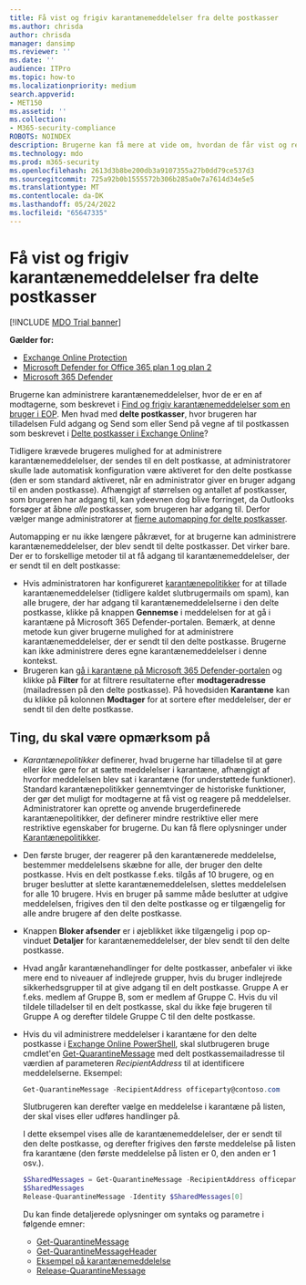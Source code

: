 ```yaml
---
title: Få vist og frigiv karantænemeddelelser fra delte postkasser
ms.author: chrisda
author: chrisda
manager: dansimp
ms.reviewer: ''
ms.date: ''
audience: ITPro
ms.topic: how-to
ms.localizationpriority: medium
search.appverid:
- MET150
ms.assetid: ''
ms.collection:
- M365-security-compliance
ROBOTS: NOINDEX
description: Brugerne kan få mere at vide om, hvordan de får vist og reagerer på meddelelser i karantæne, der er sendt til delte postkasser, som de har tilladelse til.
ms.technology: mdo
ms.prod: m365-security
ms.openlocfilehash: 2613d3b8be200db3a9107355a27b0dd79ce537d3
ms.sourcegitcommit: 725a92b0b1555572b306b285a0e7a7614d34e5e5
ms.translationtype: MT
ms.contentlocale: da-DK
ms.lasthandoff: 05/24/2022
ms.locfileid: "65647335"
---
```

# <a name="view-and-release-quarantined-messages-from-shared-mailboxes"></a>Få vist og frigiv karantænemeddelelser fra delte postkasser

[!INCLUDE [MDO Trial banner](../includes/mdo-trial-banner.md)]

**Gælder for:**
- [Exchange Online Protection](exchange-online-protection-overview.md)
- [Microsoft Defender for Office 365 plan 1 og plan 2](defender-for-office-365.md)
- [Microsoft 365 Defender](../defender/microsoft-365-defender.md)

Brugerne kan administrere karantænemeddelelser, hvor de er en af modtagerne, som beskrevet i [Find og frigiv karantænemeddelelser som en bruger i EOP](find-and-release-quarantined-messages-as-a-user.md). Men hvad med **delte postkasser**, hvor brugeren har tilladelsen Fuld adgang og Send som eller Send på vegne af til postkassen som beskrevet i [Delte postkasser i Exchange Online](/exchange/collaboration-exo/shared-mailboxes)?

Tidligere krævede brugeres mulighed for at administrere karantænemeddelelser, der sendes til en delt postkasse, at administratorer skulle lade automatisk konfiguration være aktiveret for den delte postkasse (den er som standard aktiveret, når en administrator giver en bruger adgang til en anden postkasse). Afhængigt af størrelsen og antallet af postkasser, som brugeren har adgang til, kan ydeevnen dog blive forringet, da Outlooks forsøger at åbne _alle_ postkasser, som brugeren har adgang til. Derfor vælger mange administratorer at [fjerne automapping for delte postkasser](/outlook/troubleshoot/profiles-and-accounts/remove-automapping-for-shared-mailbox).

Automapping er nu ikke længere påkrævet, for at brugerne kan administrere karantænemeddelelser, der blev sendt til delte postkasser. Det virker bare. Der er to forskellige metoder til at få adgang til karantænemeddelelser, der er sendt til en delt postkasse:

- Hvis administratoren har konfigureret [karantænepolitikker](quarantine-policies.md) for at tillade karantænemeddelelser (tidligere kaldet slutbrugermails om spam), kan alle brugere, der har adgang til karantænemeddelelserne i den delte postkasse, klikke på knappen **Gennemse** i meddelelsen for at gå i karantæne på Microsoft 365 Defender-portalen. Bemærk, at denne metode kun giver brugerne mulighed for at administrere karantænemeddelelser, der er sendt til den delte postkasse. Brugerne kan ikke administrere deres egne karantænemeddelelser i denne kontekst.
- Brugeren kan [gå i karantæne på Microsoft 365 Defender-portalen](find-and-release-quarantined-messages-as-a-user.md) og klikke på **Filter** for at filtrere resultaterne efter **modtageradresse** (mailadressen på den delte postkasse). På hovedsiden **Karantæne** kan du klikke på kolonnen **Modtager** for at sortere efter meddelelser, der er sendt til den delte postkasse.

## <a name="things-to-keep-in-mind"></a>Ting, du skal være opmærksom på

- _Karantænepolitikker_ definerer, hvad brugerne har tilladelse til at gøre eller ikke gøre for at sætte meddelelser i karantæne, afhængigt af hvorfor meddelelsen blev sat i karantæne (for understøttede funktioner). Standard karantænepolitikker gennemtvinger de historiske funktioner, der gør det muligt for modtagerne at få vist og reagere på meddelelser. Administratorer kan oprette og anvende brugerdefinerede karantænepolitikker, der definerer mindre restriktive eller mere restriktive egenskaber for brugerne. Du kan få flere oplysninger under [Karantænepolitikker](quarantine-policies.md).

- Den første bruger, der reagerer på den karantænerede meddelelse, bestemmer meddelelsens skæbne for alle, der bruger den delte postkasse. Hvis en delt postkasse f.eks. tilgås af 10 brugere, og en bruger beslutter at slette karantænemeddelelsen, slettes meddelelsen for alle 10 brugere. Hvis en bruger på samme måde beslutter at udgive meddelelsen, frigives den til den delte postkasse og er tilgængelig for alle andre brugere af den delte postkasse.

- Knappen **Bloker afsender** er i øjeblikket ikke tilgængelig i pop op-vinduet **Detaljer** for karantænemeddelelser, der blev sendt til den delte postkasse.

- Hvad angår karantænehandlinger for delte postkasser, anbefaler vi ikke mere end to niveauer af indlejrede grupper, hvis du bruger indlejrede sikkerhedsgrupper til at give adgang til en delt postkasse. Gruppe A er f.eks. medlem af Gruppe B, som er medlem af Gruppe C. Hvis du vil tildele tilladelser til en delt postkasse, skal du ikke føje brugeren til Gruppe A og derefter tildele Gruppe C til den delte postkasse.  

- Hvis du vil administrere meddelelser i karantæne for den delte postkasse i [Exchange Online PowerShell](/powershell/exchange/connect-to-exchange-online-powershell), skal slutbrugeren bruge cmdlet'en [Get-QuarantineMessage](/powershell/module/exchange/get-quarantinemessage) med delt postkassemailadresse til værdien af parameteren _RecipientAddress_ til at identificere meddelelserne. Eksempel:

  ```powershell
  Get-QuarantineMessage -RecipientAddress officeparty@contoso.com
  ```

  Slutbrugeren kan derefter vælge en meddelelse i karantæne på listen, der skal vises eller udføres handlinger på.

  I dette eksempel vises alle de karantænemeddelelser, der er sendt til den delte postkasse, og derefter frigives den første meddelelse på listen fra karantæne (den første meddelelse på listen er 0, den anden er 1 osv.).

  ```powershell
  $SharedMessages = Get-QuarantineMessage -RecipientAddress officeparty@contoso.com | select -ExpandProperty Identity
  $SharedMessages
  Release-QuarantineMessage -Identity $SharedMessages[0]
  ```

  Du kan finde detaljerede oplysninger om syntaks og parametre i følgende emner:

  - [Get-QuarantineMessage](/powershell/module/exchange/get-quarantinemessage)
  - [Get-QuarantineMessageHeader](/powershell/module/exchange/get-quarantinemessageheader)
  - [Eksempel på karantænemeddelelse](/powershell/module/exchange/preview-quarantinemessage)
  - [Release-QuarantineMessage](/powershell/module/exchange/release-quarantinemessage)
